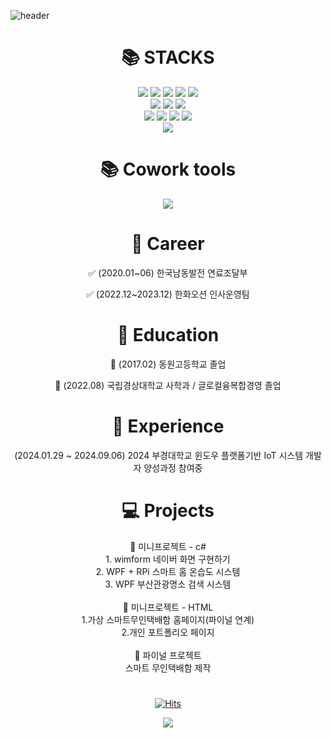 ![header](https://capsule-render.vercel.app/api?type=Venom&color=auto&height=300&section=header&text=OH%20HYE%20JIN&fontSize=90)


<div align=center><h1>📚 STACKS</h1></div>
<div align=center> 
  <img src="https://img.shields.io/badge/visual%20studio%20code-%23007ACC.svg?&style=for-the-badge&logo=visual%20studio%20code&logoColor=white">
  <img src="https://img.shields.io/badge/visual%20studio-%235C2D91.svg?&style=for-the-badge&logo=visual%20studio&logoColor=white">
  <img src="https://img.shields.io/badge/python-3776AB?style=for-the-badge&logo=python&logoColor=white"> 
  <img src="https://img.shields.io/badge/c++-00599C?style=for-the-badge&logo=c%2B%2B&logoColor=white">
  <img src="https://img.shields.io/badge/c%23-%23239120.svg?style=for-the-badge&logo=c-sharp&logoColor=white"/>
  <br>

  <img src="https://img.shields.io/badge/jupyter-%23F37626.svg?&style=for-the-badge&logo=jupyter&logoColor=white">
  <img src="https://img.shields.io/badge/oracle-F80000?style=for-the-badge&logo=oracle&logoColor=white"> 
  <img src="https://img.shields.io/badge/mysql-4479A1?style=for-the-badge&logo=mysql&logoColor=white">
  <br>
  
  <img src="https://img.shields.io/badge/html5-E34F26?style=for-the-badge&logo=html5&logoColor=white"> 
  <img src="https://img.shields.io/badge/css-1572B6?style=for-the-badge&logo=css3&logoColor=white"> 
  <img src="https://img.shields.io/badge/javascript-F7DF1E?style=for-the-badge&logo=javascript&logoColor=black"> 
  <img src="https://img.shields.io/badge/jquery-0769AD?style=for-the-badge&logo=jquery&logoColor=white">
  <br>
  
  <img src="https://img.shields.io/badge/linux-FCC624?style=for-the-badge&logo=linux&logoColor=black">

<div align=center><h1>📚 Cowork tools </h1></div>
  <img src="https://img.shields.io/badge/notion-000000?style=for-the-badge&logo=linux&logoColor=black">

<div align=center><h1>💼 Career</h1></div>
✅ (2020.01~06) 한국남동발전 연료조달부 

✅ (2022.12~2023.12) 한화오션 인사운영팀
<div align=center><h1>🏫 Education</h1></div>
📌 (2017.02) 동원고등학교 졸업

📌 (2022.08) 국립경상대학교 사학과 / 글로컬융복합경영 졸업
<div align=center><h1>📔 Experience</h1></div>
(2024.01.29 ~ 2024.09.06) 2024 부경대학교 윈도우 플랫폼기반 IoT 시스템 개발자 양성과정 참여중 
<div align=center><h1>💻 Projects</h1></div>

<div align=center> 🚨 미니프로젝트 - c# </div>
<div align=center> 1. wimform 네이버 화면 구현하기 </div>
<div align=center> 2. WPF + RPi 스마트 홈 온습도 시스템 </div>
<div align=center> 3. WPF 부산관광명소 검색 시스템 </div>
<br>
<div align=center> 🚨 미니프로젝트 - HTML </div>
<div align=center> 1.가상 스마트무인택배함 홈페이지(파이널 연계) </div>
<div align=center> 2.개인 포트폴리오 페이지 </div>
<br>
<div align=center> 🚨 파이널 프로젝트 </div>
<div align=center> 스마트 무인택배함 제작 </div>

<!-- <div align=center><h1>:purple_heart: Today</h1></div> -->
<div align=center><h1></h1></div>

[![Hits](https://hits.seeyoufarm.com/api/count/incr/badge.svg?url=https%3A%2F%2Fgithub.com%2Fhyeily0627&count_bg=%23E4CDF6&title_bg=%23000000&icon=&icon_color=%23E7E7E7&title=hits&edge_flat=true)](https://hits.seeyoufarm.com)

</div>

<div align=center> 
  <img src="https://github-readme-stats.vercel.app/api/top-langs/?username=hyeily0627&layout=compact&theme=omni"/>
</div>

<!--
**hyeily0627/hyeily0627** is a ✨ _special_ ✨ repository because its `README.md` (this file) appears on your GitHub profile.

Here are some ideas to get you started:

- 🔭 I’m currently working on ...
- 🌱 I’m currently learning ...
- 👯 I’m looking to collaborate on ...
- 🤔 I’m looking for help with ...
- 💬 Ask me about ...
- 📫 How to reach me: ...
- 😄 Pronouns: ...
- ⚡ Fun fact: ...
-->
